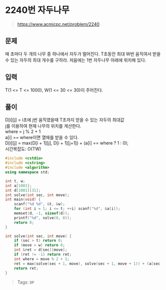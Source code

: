 # 2240번 자두나무
>https://www.acmicpc.net/problem/2240

## 문제
매 초마다 두 개의 나무 중 하나에서 자두가 떨어진다. T초동안 최대 W번 움직여서 받을 수 있는 자두의 최대 개수를 구하라. 처음에는 1번 자두나무 아래에 위치해 있다.

## 입력
T(1 <= T <= 1000), W(1 <= 30 <= 30)이 주어진다.

## 풀이
D[i][j] = i초에 j번 움직였을때 T초까지 얻을 수 있는 자두의 최대값  
j를 이용하여 현재 나무의 위치를 게산한다.  
where = j % 2 + 1  
a[i] == where이면 열매를 받을 수 있다.  
D[i][j] = max(D[i + 1][j], D[i + 1][j+1]) + (a[i] == where ? 1 : 0);  
시간복잡도: O(TW)

```cpp
#include <cstdio>
#include <cstring>
#include <algorithm>
using namespace std;

int t, w;
int a[1001];
int d[1001][31];
int solve(int sec, int move);
int main(void) {
    scanf("%d %d", &t, &w);
    for (int i = 1; i <= t; ++i) scanf("%d", &a[i]);
    memset(d, -1, sizeof(d));
    printf("%d", solve(0, 0));
    return 0;
}

int solve(int sec, int move) {
    if (sec > t) return 0;
    if (move > w) return 0;
    int &ret = d[sec][move];
    if (ret != -1) return ret;
    int where = move % 2 + 1;
    ret = max(solve(sec + 1, move), solve(sec + 1, move + 1)) + (a[sec] == where ? 1 : 0);
    return ret;
}
```

>Tags: `DP`